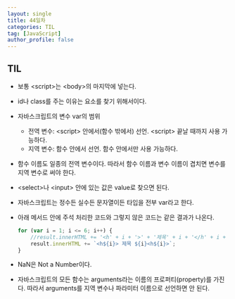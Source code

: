 ```yaml
---
layout: single
title: 44일차
categories: TIL
tag: [JavaScript]
author_profile: false
---
```


## TIL

* 보통 \<script>는 \<body>의 마지막에 넣는다.

* id나 class를 주는 이유는 요소를 찾기 위해서이다.
* 자바스크립트의 변수 var의 범위
  * 전역 변수: \<script> 안에서(함수 밖에서) 선언.  \<script> 끝날 때까지 사용 가능하다.
  * 지역 변수: 함수 안에서 선언. 함수 안에서만 사용 가능하다.

* 함수 이름도 일종의 전역 변수이다. 따라서 함수 이름과 변수 이름이 겹치면 변수를 지역 변수로 써야 한다.

* \<select>나 \<input> 안에 있는 값은 value로 찾으면 된다.

* 자바스크립트는 정수든 실수든 문자열이든 타입을 전부 var라고 한다.

* 아래 메서드 안에 주석 처리한 코드와 그렇지 않은 코드는 같은 결과가 나온다.

  ```javascript
  for (var i = 1; i <= 6; i++) {
      //result.innerHTML += '<h' + i + '>' + '제목' + i + '</h' + i + '>';
      result.innerHTML += `<h${i}> 제목 ${i}<h${i}>`;
  }    
  ```

* NaN은 Not a Number이다.

* 자바스크립트의 모든 함수는 arguments라는 이름의 프로퍼티(property)를 가진다. 따라서 arguments를 지역 변수나 파라미터 이름으로 선언하면 안 된다.